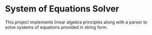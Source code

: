 # System of Equations Solver
This project implements linear algebra principles along with a parser to solve systems of equations provided in string form.

